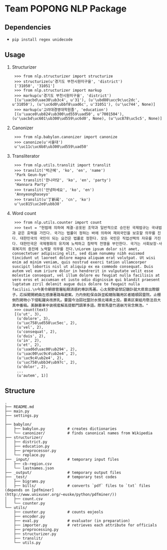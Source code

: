 Team POPONG NLP Package
=======================

## Dependencies
- `pip install regex unidecode`

## Usage

1. Structurizer

        >>> from nlp.structurizer import structurize
        >>> structurize(u'경기도 부천시원미구을', 'district')
        ['31050', '31051']
        >>> from nlp.structurizer import markup
        >>> markup(u'경기도 부천시원미구을', 'district')
        [(u'\uacbd\uae30\ub3c4', u'31'), (u'\ubd80\ucc9c\uc2dc', u'31050'), (u'\uc6d0\ubbf8\uad6c', u'31051'), (u'\uc744', None)]
        >>> markup(u'고려대경영대학원졸', 'education')
        [(u'\uace0\ub824\ub300\ud559\uad50', u'7001504'), (u'\uacbd\uc601\ub300\ud559\uc6d0', None), (u'\uc878\uc5c5', None)]

1. Canonizer

        >>> from nlp.babylon.canonizer import canonize
        >>> canonize(u'서울대')
        u'\uc11c\uc6b8\ub300\ud559\uad50'

1. Transliterator

        >>> from nlp.utils.translit import translit
        >>> translit('박근혜', 'ko', 'en', 'name')
        'Park Geun-hye'
        >>> translit('한나라당', 'ko', 'en', 'party')
        'Hannara Party'
        >>> translit('안녕하세요', 'ko', 'en')
        'Annyeonghaseyo'
        >>> translit(u'丁新闻', 'cn', 'ko')
        u'\uc815\uc2e0\ubb38'

1. Word count

        >>> from nlp.utils.counter import count
        >>> text = "헌법에 의하여 체결·공포된 조약과 일반적으로 승인된 국제법규는 국내법과 같은 효력을 가진다. 국가는 법률이 정하는 바에 의하여 재외국민을 보호할 의무를 진다. 대한민국의 국민이 되는 요건은 법률로 정한다. 모든 국민은 직업선택의 자유를 가진다. 대한민국은 국제평화의 유지에 노력하고 침략적 전쟁을 부인한다. 국가는 사회보장·사회복지의 증진에 노력할 의무를 진다.\nLorem ipsum dolor sit amet, consectetuer adipiscing elit, sed diam nonummy nibh euismod tincidunt ut laoreet dolore magna aliquam erat volutpat. Ut wisi enim ad minim veniam, quis nostrud exerci tation ullamcorper suscipit lobortis nisl ut aliquip ex ea commodo consequat. Duis autem vel eum iriure dolor in hendrerit in vulputate velit esse molestie consequat, vel illum dolore eu feugiat nulla facilisis at vero eros et accumsan et iusto odio dignissim qui blandit praesent luptatum zzril delenit augue duis dolore te feugait nulla facilisi.\n今美令朝徳管層船期済惑約専訓馬著。心太発野姿禁記髄訃就大県育出際銀子。応採聞開続曲左感康著路毎避案。力内倒粒保自訴並殺聴阪職用区者婚順図霊院。止棚側烈掲物小下侵転躍央改原乳。要園今治図社盟討水慎北場素土投。要素区東組月懸法目大真申番稿。美酬募車中装視産解高提都門調革多語。際育馬塁竹週崩汚背念無浩。"
        >>> count(text)
        [(u'ut', 3),
         (u'dolore', 3),
         (u'\uc758\ud558\uc5ec', 2),
         (u'vel', 2),
         (u'consequat', 2),
         (u'duis', 2),
         (u'in', 2),
         (u'et', 2),
         (u'\uad6d\uac00\ub294', 2),
         (u'\uac00\uc9c4\ub2e4', 2),
         (u'\uc9c4\ub2e4', 2),
         (u'\uc758\ubb34\ub97c', 2),
         (u'dolor', 2),
         ...
         (u'autem', 1)]


## Structure
    .
    ├── README.md
    ├── main.py
    ├── settings.py
    │
    ├── babylon/
    │   ├── babylon.py          # creates dictionaries
    │   └── canonizer/          # finds canonical names from Wikipedia
    ├── structurizer/
    │   ├── district.py
    │   ├── education.py
    │   ├── preprocessor.py
    │   └── replace.py
    ├── _input/                 # temporary input files
    │   ├── cb-region.csv
    │   └── lastnames.json
    ├── _output/                # temporary output files
    ├── _test/                  # temporary test codes
    │   ├── bigrams.py
    │   ├── bills/              # converts `pdf` files to `txt` files (depends on [pdfminer](http://www.unixuser.org/~euske/python/pdfminer/))
    │   ├── count.csv
    │   └── counter.py
    └── utils/
        ├── counter.py          # counts eojeols
        ├── encoder.py
        ├── eval.py             # evaluator (in preparation)
        ├── importer.py         # retrieves each attribute for officials
        ├── preprocessing.py
        ├── structurizer.py
        ├── translit/
        └── utils.py
